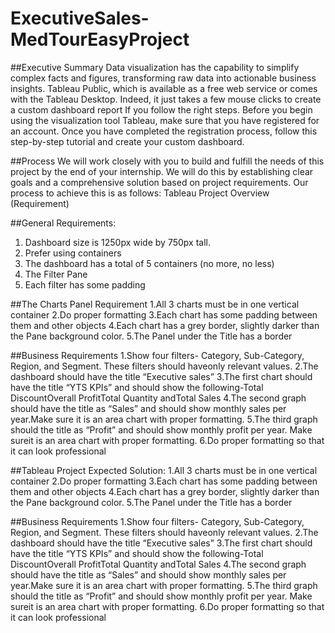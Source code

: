 # ExecutiveSales-MedTourEasyProject
 
##Executive Summary
Data visualization has the capability to simplify complex facts and figures, transforming raw data into actionable business insights. Tableau Public, which is available as a free web service or comes with the Tableau Desktop. Indeed, it just takes a few mouse clicks to create a custom dashboard report If you follow the right steps. Before you begin using the visualization tool Tableau, make sure that you have registered for an account. Once you have completed the registration process, follow this step-by-step tutorial and create your custom dashboard.


##Process
We will work closely with you to build and fulfill the needs of this project by the end of your internship. We will do this by establishing clear goals and a comprehensive solution based on project requirements. Our process to achieve this is as follows: 
Tableau Project Overview (Requirement)


##General Requirements:
1. Dashboard size is 1250px wide by 750px tall.
2. Prefer using containers
3. The dashboard has a total of 5 containers (no more, no less)
4. The Filter Pane
5. Each filter has some padding


##The Charts Panel Requirement
1.All 3 charts must be in one vertical container
2.Do proper formatting
3.Each chart has some padding between them and other objects
4.Each chart has a grey border, slightly darker than the Pane background color.
5.The Panel under the Title has a border


##Business Requirements
1.Show four filters- Category, Sub-Category, Region, and Segment. These filters should haveonly relevant values.
2.The dashboard should have the title “Executive sales”
3.The first chart should have the title “YTS KPIs” and should show the following-Total DiscountOverall ProfitTotal Quantity andTotal Sales
4.The second graph should have the title as “Sales” and should show monthly sales per year.Make sure it is an area chart with proper formatting.
5.The third graph should the title as “Profit” and should show monthly profit per year. Make sureit is an area chart with proper formatting.
6.Do proper formatting so that it can look professional

##Tableau Project Expected Solution:
1.All 3 charts must be in one vertical container
2.Do proper formatting
3.Each chart has some padding between them and other objects
4.Each chart has a grey border, slightly darker than the Pane background color.
5.The Panel under the Title has a border


##Business Requirements
1.Show four filters- Category, Sub-Category, Region, and Segment. These filters should haveonly relevant values.
2.The dashboard should have the title “Executive sales”
3.The first chart should have the title “YTS KPIs” and should show the following-Total DiscountOverall ProfitTotal Quantity andTotal Sales
4.The second graph should have the title as “Sales” and should show monthly sales per year.Make sure it is an area chart with proper formatting.
5.The third graph should the title as “Profit” and should show monthly profit per year. Make sureit is an area chart with proper formatting.
6.Do proper formatting so that it can look professional
